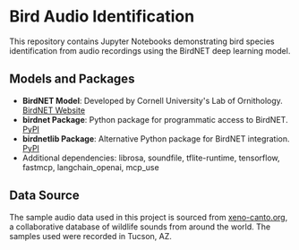 # Bird Audio Identification

This repository contains Jupyter Notebooks demonstrating bird species identification from audio recordings using the BirdNET deep learning model.

## Models and Packages

- **BirdNET Model**: Developed by Cornell University's Lab of Ornithology. [BirdNET Website](https://birdnet.cornell.edu/)
- **birdnet Package**: Python package for programmatic access to BirdNET. [PyPI](https://pypi.org/project/birdnet/)
- **birdnetlib Package**: Alternative Python package for BirdNET integration. [PyPI](https://pypi.org/project/birdnetlib/)
- Additional dependencies: librosa, soundfile, tflite-runtime, tensorflow, fastmcp, langchain_openai, mcp_use

## Data Source

The sample audio data used in this project is sourced from [xeno-canto.org](https://xeno-canto.org/), a collaborative database of wildlife sounds from around the world. The samples used were recorded in Tucson, AZ.
